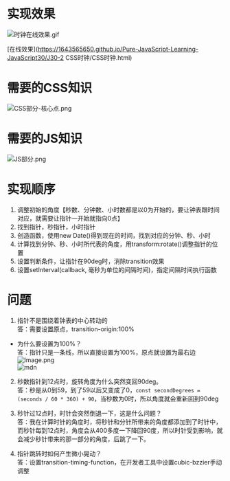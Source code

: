 # 实现效果
![时钟在线效果.gif](https://upload-images.jianshu.io/upload_images/2195446-255c94e7fe6bb82b.gif?imageMogr2/auto-orient/strip)

[在线效果](https://1643565650.github.io/Pure-JavaScript-Learning-JavaScript30/J30-2 CSS时钟/CSS时钟.html)


# 需要的CSS知识
![CSS部分-核心点.png](https://upload-images.jianshu.io/upload_images/2195446-cb8af42b621d05c0.png?imageMogr2/auto-orient/strip%7CimageView2/2/w/1240)



# 需要的JS知识
![JS部分.png](https://upload-images.jianshu.io/upload_images/2195446-58c703340aa28083.png?imageMogr2/auto-orient/strip%7CimageView2/2/w/1240)




# 实现顺序
1. 调整初始的角度【秒数、分钟数、小时数都是以0为开始的，要让钟表跟时间对应，就需要让指针一开始就指向0点】
2. 找到指针，秒指针，小时指针
3. 创造函数，使用new Date()得到现在的时间，找到对应的分钟、秒、小时
4. 计算找到分钟、秒、小时所代表的角度，用transform:rotate()调整指针的位置
5. 设置判断条件，让指针在90deg时，消除transition效果
6. 设置setInterval(callback, 毫秒为单位的间隔时间)，指定间隔时间执行函数


# 问题

1. 指针不是围绕着钟表的中心转动的  
答：需要设置原点，transition-origin:100%
  - 为什么要设置为100%？  
  答：指针只是一条线，所以直接设置为100%，原点就设置为最右边  
  ![Image.png](https://upload-images.jianshu.io/upload_images/2195446-1757d68ddf5eb9cf.png?imageMogr2/auto-orient/strip%7CimageView2/2/w/1240)  
  ![mdn](https://upload-images.jianshu.io/upload_images/2195446-fb1fc0774fabcf95.png?imageMogr2/auto-orient/strip%7CimageView2/2/w/1240)



2. 秒数指针到12点时，旋转角度为什么突然变回90deg。  
答：秒是从0到59，到了59以后又变成了0，`const secondDegrees = (seconds / 60 * 360) + 90`，当秒数为0时，所以角度就会重新回到90deg


3. 秒针过12点时，时针会突然倒退一下，这是什么问题？  
答：我在计算时针的角度时，将秒针和分针所带来的角度都添加到了时针中，而秒针每到12点时，角度会从400多度一下降回90度，所以时针受到影响，就会减少秒针带来的那一部分的角度，后跳了一下。


4. 指针跳转时如何产生微小晃动？  
答：设置transition-timing-function，在开发者工具中设置cubic-bzzier手动调整



